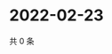 # 2022-02-23

共 0 条

<!-- BEGIN WEIBO -->
<!-- 最后更新时间 Wed Feb 23 2022 13:13:41 GMT+0800 (China Standard Time) -->

<!-- END WEIBO -->
